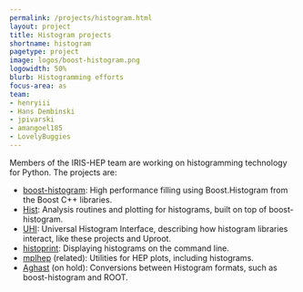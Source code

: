 ```yaml
---
permalink: /projects/histogram.html
layout: project
title: Histogram projects
shortname: histogram
pagetype: project
image: logos/boost-histogram.png
logowidth: 50%
blurb: Histogramming efforts
focus-area: as
team:
- henryiii
- Hans Dembinski
- jpivarski
- amangoel185
- LovelyBuggies
---
```


Members of the IRIS-HEP team are working on histogramming technology for Python. The projects are:

* [boost-histogram](https://github.com/scikit-hep/boost-histogram): High performance filling using Boost.Histogram from the Boost C++ libraries.
* [Hist](https://github.com/scikit-hep/hist): Analysis routines and plotting for histograms, built on top of boost-histogram.
* [UHI](https://github.com/scikit-hep/uhi): Universal Histogram Interface, describing how histogram libraries interact, like these projects and Uproot.
* [histoprint](https://github.com/scikit-hep/histoprint): Displaying histograms on the command line.
* [mplhep](https://github.com/scikit-hep/mplhep) (related): Utilities for HEP plots, including histograms.
* [Aghast](https://github.com/scikit-hep/aghast) (on hold): Conversions between Histogram formats, such as boost-histogram and ROOT.
